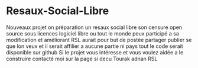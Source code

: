 # Resaux-Social-Libre
Nouveaux projet on préparation un resaux social libre son censure open source sous licences logiciel libre ou tout le monde peux participé a sa modification et améliorant RSL aurait pour but de postée partager publier se que lon veux et il serait affilier a aucune partie ni pays tout le code serait disponible sur github Si le projet vous intéresse et vous voulez aidée a le construire contacté moi sur la page si decu Tourak adnan RSL
